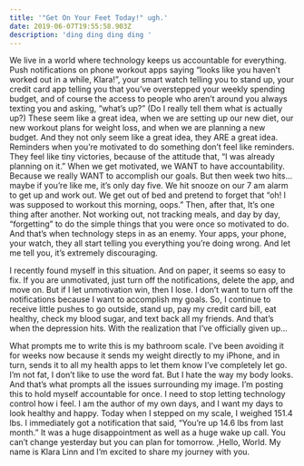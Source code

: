 ```yaml
---
title: '"Get On Your Feet Today!" ugh.'
date: 2019-06-07T19:55:58.903Z
description: 'ding ding ding ding '
---
```

We live in a world where technology keeps us accountable for everything. Push notifications on phone workout apps saying “looks like you haven’t worked out in a while, Klara!”, your smart watch telling you to stand up, your credit card app telling you that you’ve overstepped your weekly spending budget, and of course the access to people who aren’t around you always texting you and asking, “what’s up?” (Do I really tell them what is actually up?) These seem like a great idea, when we are setting up our new diet, our new workout plans for weight loss, and when we are planning a new budget. And they not only seem like a great idea, they ARE a great idea. Reminders when you’re motivated to do something don’t feel like reminders. They feel like tiny victories, because of the attitude that, “I was already planning on it.” When we get motivated, we WANT to have accountability. Because we really WANT to accomplish our goals. But then week two hits… maybe if you’re like me, it’s only day five. We hit snooze on our 7 am alarm to get up and work out. We get out of bed and pretend to forget that “oh! I was supposed to workout this morning, oops.” Then, after that, It’s one thing after another. Not working out, not tracking meals, and day by day, “forgetting” to do the simple things that you were once so motivated to do. And that’s when technology steps in as an enemy. Your apps, your phone, your watch, they all start telling you everything you’re doing wrong. And let me tell you, it’s extremely discouraging. 

I recently found myself in this situation. And on paper, it seems so easy to fix. If you are unmotivated, just turn off the notifications, delete the app, and move on. But if I let unmotivation win, then I lose. I don’t want to turn off the notifications because I want to accomplish my goals. So, I continue to receive little pushes to go outside, stand up, pay my credit card bill, eat healthy, check my blood sugar, and text back all my friends. And that’s when the depression hits. With the realization that I’ve officially given up...

What prompts me to write this is my bathroom scale. I’ve been avoiding it for weeks now because it sends my weight directly to my iPhone, and in turn, sends it to all my health apps to let them know I’ve completely let go. I’m not fat, I don’t like to use the word fat. But I hate the way my body looks. And that’s what prompts all the issues surrounding my image. I’m posting this to hold myself accountable for once. I need to stop letting technology control how i feel. I am the author of my own days, and I want my days to look healthy and happy. Today when I stepped on my scale, I weighed 151.4 lbs. I immediately got a notification that said, “You’re up 14.6 lbs from last month.” It was a huge disappointment as well as a huge wake up call. You can’t change yesterday but you can plan for tomorrow. ,Hello, World. My name is Klara Linn and I’m excited to share my journey with you.
